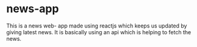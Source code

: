 # news-app
This is a news web- app made using reactjs which keeps us updated by giving latest news. It is basically using an api which is helping to fetch the news.
